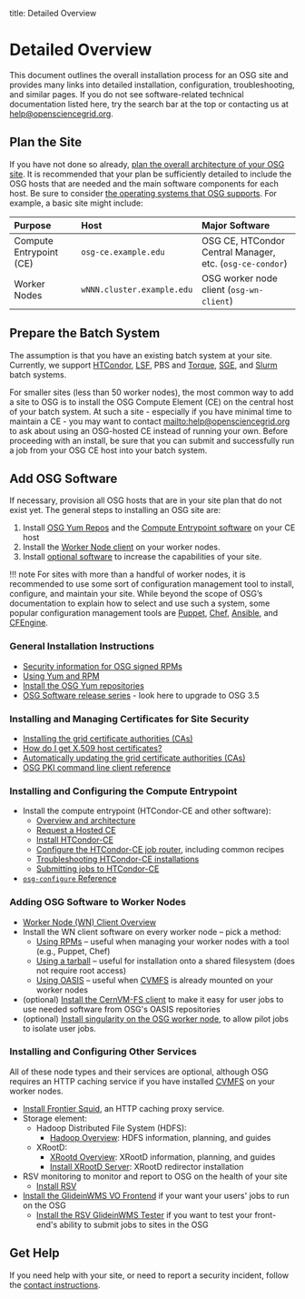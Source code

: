 title: Detailed Overview

Detailed Overview
=================

This document outlines the overall installation process for an OSG site and provides many links into detailed
installation, configuration, troubleshooting, and similar pages. If you do not see software-related technical
documentation listed here, try the search bar at the top or contacting us at
[help@opensciencegrid.org](mailto:help@opensciencegrid.org).

Plan the Site
-------------

If you have not done so already, [plan the overall architecture of your OSG site](site-planning.md).
It is recommended that your plan be sufficiently detailed to include the OSG hosts that are needed and the main software
components for each host.
Be sure to consider [the operating systems that OSG supports](release/supported_platforms.md). For example, a basic site might include:

| Purpose              | Host                                | Major Software                                           |
|:---------------------|:------------------------------------|:---------------------------------------------------------|
| Compute Entrypoint (CE) | `osg-ce.example.edu`                | OSG CE, HTCondor Central Manager, etc. (`osg-ce-condor`) |
| Worker Nodes         | `wNNN.cluster.example.edu`          | OSG worker node client (`osg-wn-client`)                 |

Prepare the Batch System
------------------------

The assumption is that you have an existing batch system at your site.
Currently, we support [HTCondor](http://research.cs.wisc.edu/htcondor/),
[LSF](https://www.ibm.com/us-en/marketplace/hpc-workload-management), PBS and
[Torque](https://adaptivecomputing.com/cherry-services/torque-resource-manager/),
[SGE](http://en.wikipedia.org/wiki/Oracle_Grid_Engine), and [Slurm](http://slurm.schedmd.com) batch systems.

For smaller sites (less than 50 worker nodes), the most common way to add a site to OSG is to install the OSG Compute
Element (CE) on the central host of your batch system.
At such a site - especially if you have minimal time to maintain a CE - you may want to contact
<mailto:help@opensciencegrid.org> to ask about using an OSG-hosted CE instead of running your own.
Before proceeding with an install, be sure that you can submit and successfully run a job from your OSG CE host into
your batch system.

Add OSG Software
----------------

If necessary, provision all OSG hosts that are in your site plan that do not exist yet.
The general steps to installing an OSG site are:

1. Install [OSG Yum Repos](./common/yum.md) and the [Compute Entrypoint software](#installing-and-configuring-the-compute-entrypoint)
   on your CE host
1. Install the [Worker Node client](#adding-osg-software-to-worker-nodes) on your worker nodes.
1. Install [optional software](#installing-and-configuring-other-services) to increase the capabilities of your site.

!!! note
    For sites with more than a handful of worker nodes, it is recommended to use some sort of configuration management
    tool to install, configure, and maintain your site.
    While beyond the scope of OSG’s documentation to explain how to select and use such a system, some popular
    configuration management tools are [Puppet](https://puppet.com/), [Chef](https://www.chef.io),
    [Ansible](https://www.ansible.com), and [CFEngine](http://cfengine.com).

### General Installation Instructions ###

-   [Security information for OSG signed RPMs](release/signing.md)
-   [Using Yum and RPM](release/yum-basics.md)
-   [Install the OSG Yum repositories](./common/yum.md)
-   [OSG Software release series](release/updating-to-osg-35.md) - look here to upgrade to OSG 3.5

### Installing and Managing Certificates for Site Security ###

-   [Installing the grid certificate authorities (CAs)](common/ca.md)
-   [How do I get X.509 host certificates?](security/host-certs/overview.md)
-   [Automatically updating the grid certificate authorities (CAs)](security/certificate-management.md)
-   [OSG PKI command line client reference](security/certificate-management.md)

### Installing and Configuring the Compute Entrypoint ###

-   Install the compute entrypoint (HTCondor-CE and other software):
    -   [Overview and architecture](compute-element/htcondor-ce-overview.md)
    -   [Request a Hosted CE](./compute-element/hosted-ce.md)
    -   [Install HTCondor-CE](compute-element/install-htcondor-ce.md)
    -   [Configure the HTCondor-CE job router](compute-element/job-router-recipes.md), including common recipes
    -   [Troubleshooting HTCondor-CE installations](compute-element/troubleshoot-htcondor-ce.md)
    -   [Submitting jobs to HTCondor-CE](compute-element/submit-htcondor-ce.md)
-   [`osg-configure` Reference](other/configuration-with-osg-configure.md)

### Adding OSG Software to Worker Nodes ###

-   [Worker Node (WN) Client Overview](worker-node/using-wn.md)
-   Install the WN client software on every worker node – pick a method:
    -   [Using RPMs](worker-node/install-wn.md) – useful when managing your worker nodes with a tool (e.g., Puppet, Chef)
    -   [Using a tarball](worker-node/install-wn-tarball.md) – useful for installation onto a shared filesystem (does not
        require root access)
    -   [Using OASIS](worker-node/install-wn-oasis.md) – useful when [CVMFS](worker-node/install-cvmfs.md) is already mounted
        on your worker nodes
-   (optional) [Install the CernVM-FS client](worker-node/install-cvmfs.md) to make it easy for user jobs to use needed
    software from OSG's OASIS repositories
-   (optional) [Install singularity on the OSG worker node](worker-node/install-singularity.md), to allow pilot jobs to
    isolate user jobs.


### Installing and Configuring Other Services ###

All of these node types and their services are optional, although OSG requires an HTTP caching service if you have
installed [CVMFS](worker-node/install-cvmfs.md) on your worker nodes.

-   [Install Frontier Squid](data/frontier-squid.md), an HTTP caching proxy service.
-   Storage element:
    -   Hadoop Distributed File System (HDFS):
        -   [Hadoop Overview](data/hadoop-overview.md): HDFS information, planning, and guides
    -   XRootD:
        -   [XRootd Overview](./data/xrootd/overview.md): XRootD information, planning, and guides
        -   [Install XRootD Server](./data/xrootd/install-storage-element.md): XRootD redirector installation
-   RSV monitoring to monitor and report to OSG on the health of your site
    -   [Install RSV](monitoring/install-rsv.md)
-   [Install the GlideinWMS VO Frontend](other/install-gwms-frontend.md) if your want your users' jobs to run on the OSG
    -   [Install the RSV GlideinWMS Tester](monitoring/install-rsv-gwms-tester.md) if you want to test your front-end's
        ability to submit jobs to sites in the OSG

Get Help
--------
If you need help with your site, or need to report a security incident,
follow the [contact instructions](./common/help.md).

